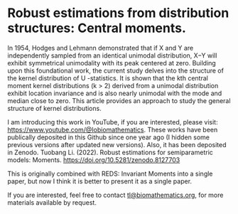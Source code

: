 # Robust estimations from distribution structures: Central moments.

In 1954, Hodges and Lehmann demonstrated that if X and Y are independently sampled from an identical unimodal distribution, X−Y will exhibit symmetrical unimodality with its peak centered at zero. Building upon this foundational work, the current study delves into the structure of the kernel distribution of U -statistics. It is shown that the kth central moment kernel distributions (k > 2) derived from a unimodal distribution exhibit location invariance and is also nearly unimodal with the mode and median close to zero. This article provides an approach to study the general structure of kernel distributions. 

I am introducing this work in YouTube, if you are interested, please visit: https://www.youtube.com/@Iobiomathematics. These works have been publically deposited in this Github since one year ago (I hidden some previous versions after updated new versions). Also, it has been deposited in Zenodo. Tuobang Li. (2022). Robust estimations for semiparametric models: Moments. https://doi.org/10.5281/zenodo.8127703

This is originally combined with REDS: Invariant Moments into a single paper, but now I think it is better to present it as a single paper.

If you are interested, feel free to contact tl@biomathematics.org, for more materials available by request. 
